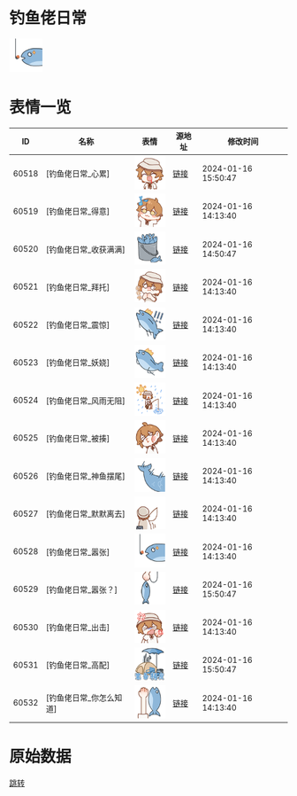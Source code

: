 # 钓鱼佬日常

<img src="./cover.png" height="60" alt="cover" />

# 表情一览

|ID|名称|表情|源地址|修改时间|
|----|----|----|----|----|
|60518|[钓鱼佬日常_心累]|<img src="./pic/060518_%5B钓鱼佬日常_心累%5D.png" height="60" alt="心累"/>|[链接](https://i0.hdslb.com/bfs/garb/8180faf57a8fb6b5d9bf9b8973ee660c553962d0.png)|2024-01-16 15:50:47|
|60519|[钓鱼佬日常_得意]|<img src="./pic/060519_%5B钓鱼佬日常_得意%5D.png" height="60" alt="得意"/>|[链接](https://i0.hdslb.com/bfs/garb/6b02755ad35bb3afcfe47d7655b907789cc33dac.png)|2024-01-16 14:13:40|
|60520|[钓鱼佬日常_收获满满]|<img src="./pic/060520_%5B钓鱼佬日常_收获满满%5D.png" height="60" alt="收获满满"/>|[链接](https://i0.hdslb.com/bfs/garb/161e1ce68b3ca7f91231cc4012425defb1d99ba4.png)|2024-01-16 14:50:47|
|60521|[钓鱼佬日常_拜托]|<img src="./pic/060521_%5B钓鱼佬日常_拜托%5D.png" height="60" alt="拜托"/>|[链接](https://i0.hdslb.com/bfs/garb/34c4990ba31fafe6bf0772ead3ba0a2ec1dc1b4c.png)|2024-01-16 14:13:40|
|60522|[钓鱼佬日常_震惊]|<img src="./pic/060522_%5B钓鱼佬日常_震惊%5D.png" height="60" alt="震惊"/>|[链接](https://i0.hdslb.com/bfs/garb/319c0a5233d4a5495a9ea4be22048ef635cd2145.png)|2024-01-16 14:13:40|
|60523|[钓鱼佬日常_妖娆]|<img src="./pic/060523_%5B钓鱼佬日常_妖娆%5D.png" height="60" alt="妖娆"/>|[链接](https://i0.hdslb.com/bfs/garb/e9b218ad3ec9053c70f933a732d89d69b1bb972f.png)|2024-01-16 14:13:40|
|60524|[钓鱼佬日常_风雨无阻]|<img src="./pic/060524_%5B钓鱼佬日常_风雨无阻%5D.png" height="60" alt="风雨无阻"/>|[链接](https://i0.hdslb.com/bfs/garb/73fc205168c61fb4ef6a821bc467ad48e49fafe2.png)|2024-01-16 14:13:40|
|60525|[钓鱼佬日常_被揍]|<img src="./pic/060525_%5B钓鱼佬日常_被揍%5D.png" height="60" alt="被揍"/>|[链接](https://i0.hdslb.com/bfs/garb/bfc66f88f3b9e9b45a56182735a99873e7d8b276.png)|2024-01-16 14:13:40|
|60526|[钓鱼佬日常_神鱼摆尾]|<img src="./pic/060526_%5B钓鱼佬日常_神鱼摆尾%5D.png" height="60" alt="神鱼摆尾"/>|[链接](https://i0.hdslb.com/bfs/garb/bf7fbd45b9ec8325fc7086210304c76403a0fc37.png)|2024-01-16 14:13:40|
|60527|[钓鱼佬日常_默默离去]|<img src="./pic/060527_%5B钓鱼佬日常_默默离去%5D.png" height="60" alt="默默离去"/>|[链接](https://i0.hdslb.com/bfs/garb/8d405339810b0b43d2da6fb5da4182579b2ddd34.png)|2024-01-16 14:13:40|
|60528|[钓鱼佬日常_嚣张]|<img src="./pic/060528_%5B钓鱼佬日常_嚣张%5D.png" height="60" alt="嚣张"/>|[链接](https://i0.hdslb.com/bfs/garb/a807580b5aee8a75a28b237baf174b1fc78fa345.png)|2024-01-16 14:13:40|
|60529|[钓鱼佬日常_嚣张？]|<img src="./pic/060529_%5B钓鱼佬日常_嚣张？%5D.png" height="60" alt="嚣张？"/>|[链接](https://i0.hdslb.com/bfs/garb/776512406488bbb7d6f92ea37d457ed30d8c6f35.png)|2024-01-16 15:50:47|
|60530|[钓鱼佬日常_出击]|<img src="./pic/060530_%5B钓鱼佬日常_出击%5D.png" height="60" alt="出击"/>|[链接](https://i0.hdslb.com/bfs/garb/739d3e56c15e765568f0d7c91c16dca8a8a30b70.png)|2024-01-16 14:13:40|
|60531|[钓鱼佬日常_高配]|<img src="./pic/060531_%5B钓鱼佬日常_高配%5D.png" height="60" alt="高配"/>|[链接](https://i0.hdslb.com/bfs/garb/d2bc0439a5b803d572b96e4499f9c2151f6713e5.png)|2024-01-16 15:50:47|
|60532|[钓鱼佬日常_你怎么知道]|<img src="./pic/060532_%5B钓鱼佬日常_你怎么知道%5D.png" height="60" alt="你怎么知道"/>|[链接](https://i0.hdslb.com/bfs/garb/b644b4c1539faafae2f2994cd0cbfbbfc1ded819.png)|2024-01-16 14:13:40|

# 原始数据

[跳转](./raw.json)


